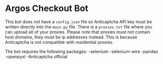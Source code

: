 # Argos Checkout Bot

This bot does not have a `config.json` file so Anticaptcha API key must be written directly into the `main.py` file. There is a `proxies.txt` file where you can upload all of your proxies. Please note that proxies must not contain host domains, they must be ip addresses instead. This is because Anticaptcha is not compatible with residential proxies. 

The bot requires the following packages:
        -selenium
        -selenium-wire
        -pandas
        -openpyxl
        -Anticaptcha official
        
